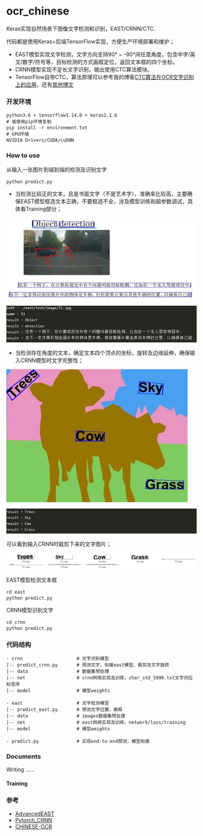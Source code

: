 # ocr_chinese
Keras实现自然场景下图像文字检测和识别，EAST/CRNN/CTC.

代码都是使用Keras+后端TensorFlow实现，方便生产环境部署和维护；

- EAST模型实现文字检测，文字方向支持90° ~ -90°间任意角度，包含中字/英文/数字/符号等，目标检测的方式画框定位，返回文本框的四个坐标。
- CRNN模型实现不定长文字识别，输出使用CTC算法模块。
- TensorFlow自带CTC，算法原理可以参考我的博客[CTC算法在OCR文字识别上的应用]( https://felixbrave.github.io/ )，还有[其他博文]( https://xiaodu.io/ctc-explained/ )



### 开发环境

```shell
python3.6 + tensorflow1.14.0 + keras2.1.6
# 或使用pip环境复制
pip install -r environment.txt
# GPU环境
NVIDIA Drivers/CUDA/cuDNN
```

###  How to use

从输入一张图片到端到端的检测及识别文字

```python
python predict.py
```

- 当检测比较正的文本，且是书面文字（不是艺术字），准确率比较高，主要确保EAST模型框选文本正确，不要框选不全，涉及模型训练和超参数调试，具体看Training部分；

![east_1](./asset/51_0_.jpg)



![crnn_1](./asset/51_re.jpg)



- 当检测存在角度的文本，确定文本四个顶点的坐标，旋转及边缘延伸，确保输入CRNN模型时文字完整性；

![east_2](./asset/23_0_.jpg)



![crnn_2](./asset/23_re.jpg)

可以看到输入CRNN时裁剪下来的文字图片；

![res](./asset/res.jpg)



EAST模型检测文本框

```
cd east
python predict.py
```

CRNN模型识别文字

```
cd crnn
python predict.py
```



### 代码结构

```shell
- crnn                    # 文字识别模型
|-- predict_crnn.py       # 预测文字，衔接east模型，裁剪及文字旋转
|-- data                  # 数据集预处理
|-- net                   # crnn网络实现及训练，char_std_5990.txt文字对应标签序
|-- model                 # 模型weights

- east                    # 文字检测模型
|-- predict_east.py       # 预测文字位置，画框 
|-- data                  # images数据集预处理
|-- net                   # east网络实现及训练，network/loss/training
|-- model                 # 模型weights

- predict.py              # 实现end-to-end预测，模型衔接
```

### Documents

Writing ......

#### Training



### 参考

- [AdvancedEAST]( https://github.com/huoyijie/AdvancedEAST )
- [Pytorch_CRNN]( https://github.com/AstarLight/Lets_OCR/tree/master/recognizer/crnn )
- [CHINESE-OCR]( https://github.com/xiaofengShi/CHINESE-OCR )